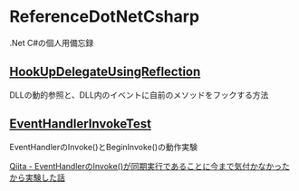 # ReferenceDotNetCsharp
.Net C#の個人用備忘録

## [HookUpDelegateUsingReflection](https://github.com/18konoe/ReferenceDotNetCsharp/tree/master/HookUpDelegateUsingReflection)
DLLの動的参照と、DLL内のイベントに自前のメソッドをフックする方法

## [EventHandlerInvokeTest](https://github.com/dmorita0108/ReferenceDotNetCsharp/tree/master/EventHandlerInvokeTest)
EventHandlerのInvoke()とBeginInvoke()の動作実験

[Qiita - EventHandlerのInvoke()が同期実行であることに今まで気付かなかったから実験した話](https://qiita.com/dmorita/items/d1c8a188978bc233f36d)

